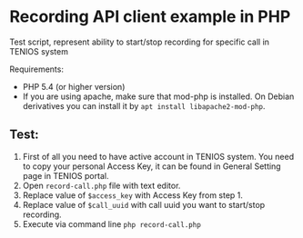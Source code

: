 # Recording API client example in PHP

Test script, represent ability to start/stop recording for specific call in TENIOS system

Requirements:
- PHP 5.4 (or higher version)
- If you are using apache, make sure that mod-php is installed. On Debian derivatives 
  you can install it by ``apt install libapache2-mod-php``.

## Test:
1. First of all you need to have active account in TENIOS system. You need to copy your personal Access Key, it can be found in General Setting page in TENIOS portal.
2. Open `record-call.php` file with text editor.
3. Replace value of ``$access_key`` with Access Key from step 1.
5. Replace value of ``$call_uuid`` with call uuid you want to start/stop recording.
6. Execute via command line ``php record-call.php``
